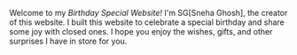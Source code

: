 Welcome to my *Birthday Special Website!* I'm SG[Sneha Ghosh], the creator of this website. I built this website to celebrate a special birthday and share some joy with closed ones. I hope you enjoy the wishes, gifts, and other surprises I have in store for you.
